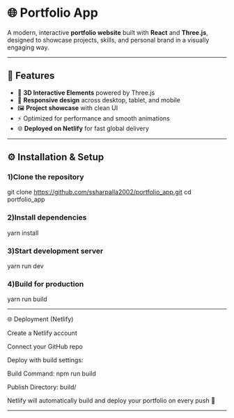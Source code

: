 # 🌐 Portfolio App

A modern, interactive **portfolio website** built with **React** and **Three.js**, designed to showcase projects, skills, and personal brand in a visually engaging way.  

---

## 🚀 Features

- 🎨 **3D Interactive Elements** powered by Three.js  
- 📱 **Responsive design** across desktop, tablet, and mobile  
- 🖼️ **Project showcase** with clean UI  
- ⚡ Optimized for performance and smooth animations  
- 🌐 **Deployed on Netlify** for fast global delivery

---
## ⚙️ Installation & Setup

### 1)Clone the repository

   git clone https://github.com/ssharpalla2002/portfolio_app.git
   cd portfolio_app

### 2)Install dependencies

yarn install


### 3)Start development server

yarn run dev


### 4)Build for production

yarn run build

---

🌐 Deployment (Netlify)

Create a Netlify
 account

Connect your GitHub repo

Deploy with build settings:

Build Command: npm run build

Publish Directory: build/

Netlify will automatically build and deploy your portfolio on every push 🚀

---
